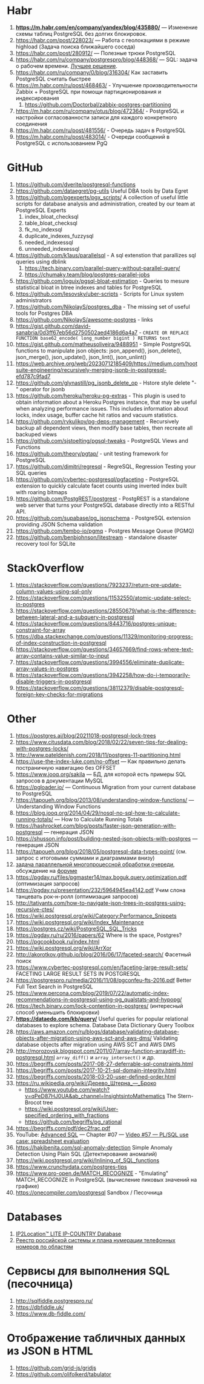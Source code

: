 # Habr

  1. **https://m.habr.com/en/company/yandex/blog/435880/** — Изменение схемы таблиц PostgreSQL без долгих блокировок.
  1. https://habr.com/post/228023/ — Работа с геолокациями в режиме highload (Задача поиска ближайшего соседа)
  1. https://habr.com/post/280912/ — Полезные трюки PostgreSQL
  1. https://habr.com/ru/company/postgrespro/blog/448368/ — SQL: задача о рабочем времени. [Лучшее решение](https://habr.com/ru/company/postgrespro/blog/448368/#comment_20187570).
  1. https://habr.com/ru/company/0/blog/316304/ Как заставить PostgreSQL считать быстрее
  1. https://m.habr.com/ru/post/468463/ - Улучшение производительности Zabbix + PostgreSQL при помощи партиционирования и индексирования
     1. https://github.com/Doctorbal/zabbix-postgres-partitioning
  1. https://m.habr.com/ru/company/otus/blog/472364/ - PostgreSQL и настройки согласованности записи для каждого конкретного соединения
  1. https://m.habr.com/ru/post/481556/ - Очередь задач в PostgreSQL
  1. https://m.habr.com/ru/post/483014/ - Очереди сообщений в PostgreSQL с использованием PgQ

# GitHub
  1. https://github.com/dverite/postgresql-functions
  1. https://github.com/dataegret/pg-utils Useful DBA tools by Data Egret
  1. https://github.com/pgexperts/pgx_scripts/ A collection of useful little scripts for database analysis and administration, created by our team at PostgreSQL Experts
     1. index_bloat_checksql
     1. table_bloat_checksql
     1. fk_no_indexsql
     1. duplicate_indexes_fuzzysql
     1. needed_indexessql
     1. unneeded_indexessql
  1. https://github.com/k1aus/parallelsql - A sql extenstion that parallizes sql queries using dblink
     1. https://tech.binary.com/parallel-query-without-parallel-query/
     1. https://chumaky.team/blog/postgres-parallel-jobs
  1. https://github.com/ioguix/pgsql-bloat-estimation - Queries to mesure statistical bloat in btree indexes and tables for PostgreSQL
  1. https://github.com/lesovsky/uber-scripts - Scripts for Linux system administrators
  1. https://github.com/NikolayS/postgres_dba - The missing set of useful tools for Postgres DBA
  1. https://github.com/NikolayS/awesome-postgres - links
  1. https://gist.github.com/david-sanabria/0d3ff67eb56d2750502aed4186d6a4a7 - `CREATE OR REPLACE FUNCTION base62_encode( long_number bigint ) RETURNS text`
  1. https://gist.github.com/matheusoliveira/9488951 - Simple PostgreSQL functions to manipulate json objects: json_append(), json_delete(), json_merge(), json_update(), json_lint(), json_unlint()
  1. https://web.archive.org/web/20230712185409/https://medium.com/hootsuite-engineering/recursively-merging-jsonb-in-postgresql-efd787c9fad7
  1. https://github.com/glynastill/pg_jsonb_delete_op - Hstore style delete "-" operator for jsonb
  1. https://github.com/heroku/heroku-pg-extras - This plugin is used to obtain information about a Heroku Postgres instance, that may be useful when analyzing performance issues. This includes information about locks, index usage, buffer cache hit ratios and vacuum statistics.
  1. https://github.com/rvkulikov/pg-deps-management - Recursively backup all dependent views, then modify base tables, then recreate all backuped views
  1. https://github.com/sjstoelting/pgsql-tweaks - PostgreSQL Views and Functions
  1. https://github.com/theory/pgtap/ - unit testing framework for PostgreSQL
  1. https://github.com/dimitri/regresql - RegreSQL, Regression Testing your SQL queries
  1. https://github.com/cybertec-postgresql/pgfaceting - PostgreSQL extension to quickly calculate facet counts using inverted index built with roaring bitmaps
  1. https://github.com/PostgREST/postgrest - PostgREST is a standalone web server that turns your PostgreSQL database directly into a RESTful API.
  1. https://github.com/supabase/pg_jsonschema - PostgreSQL extension providing JSON Schema validation
  1. https://github.com/tembo-io/pgmq - Postgres Message Queue (PGMQ)
  1. https://github.com/benbjohnson/litestream - standalone disaster recovery tool for SQLite

# StackOverflow
  1. https://stackoverflow.com/questions/7923237/return-pre-update-column-values-using-sql-only
  1. https://stackoverflow.com/questions/11532550/atomic-update-select-in-postgres
  1. https://stackoverflow.com/questions/28550679/what-is-the-difference-between-lateral-and-a-subquery-in-postgresql
  1. https://stackoverflow.com/questions/8443716/postgres-unique-constraint-for-array
  1. https://dba.stackexchange.com/questions/11329/monitoring-progress-of-index-construction-in-postgresql
  1. https://stackoverflow.com/questions/34657669/find-rows-where-text-array-contains-value-similar-to-input
  1. https://stackoverflow.com/questions/3994556/eliminate-duplicate-array-values-in-postgres
  1. https://stackoverflow.com/questions/3942258/how-do-i-temporarily-disable-triggers-in-postgresql
  1. https://stackoverflow.com/questions/38112379/disable-postgresql-foreign-key-checks-for-migrations

# Other
  1. https://postgres.ai/blog/20211018-postgresql-lock-trees
  1. https://www.citusdata.com/blog/2018/02/22/seven-tips-for-dealing-with-postgres-locks/
  1. http://www.pateldenish.com/2018/11/postgres-11-partitioning.html
  1. https://use-the-index-luke.com/no-offset — Как правильно делать постраничную навигацию без OFFSET
  1. https://www.jooq.org/sakila — БД, для которой есть примеры SQL запросов в документации MySQL
  1. https://pgloader.io/ —  Continuous Migration from your current database to PostgreSQL
  1. https://tapoueh.org/blog/2013/08/understanding-window-functions/ — Understanding Window Functions
  1. https://blog.jooq.org/2014/04/29/nosql-no-sql-how-to-calculate-running-totals/ — How to Calculate Running Totals
  1. https://hashrocket.com/blog/posts/faster-json-generation-with-postgresql — генерация JSON 
  1. https://shusson.info/post/building-nested-json-objects-with-postgres — генерация JSON
  1. https://tapoueh.org/blog/2018/05/postgresql-data-types-point/ (см. запрос с итоговыми суммами и диаграммами внизу)
  1. [задача параллельной многопроцессной обработки очереди](https://web.archive.org/web/20200204001129/http://dklab.ru/chicken/nablas/53.html), обсуждение на [форуме](https://web.archive.org/web/20131203125446/https://www.sql.ru/forum/681777/obsuzhdaem-blokirovki-pg-try-advisory-lock)
  1. https://pgday.ru/files/pgmaster14/max.boguk.query.optimization.pdf (оптимизация запросов)
  1. https://pgday.ru/presentation/232/5964945ea4142.pdf Учим слона танцевать
рок-н-ролл (оптимизация запросов)
  1. http://tatiyants.com/how-to-navigate-json-trees-in-postgres-using-recursive-ctes/
  1. https://wiki.postgresql.org/wiki/Category:Performance_Snippets
  1. https://wiki.postgresql.org/wiki/Index_Maintenance
  1. https://postgres.cz/wiki/PostgreSQL_SQL_Tricks
  1. https://pgday.ru/ru/2016/papers/62 Where is the space, Postgres?
  1. https://pgcookbook.ru/index.html
  1. https://wiki.postgresql.org/wiki/ArrXor
  1. http://akorotkov.github.io/blog/2016/06/17/faceted-search/ Фасетный поиск 
  1. https://www.cybertec-postgresql.com/en/faceting-large-result-sets/ FACETING LARGE RESULT SETS IN POSTGRESQL
  1. https://postgrespro.ru/media/2016/11/08/pgconfeu-fts-2016.pdf Better Full Text Search in PostgreSQL
  1. https://www.percona.com/blog/2019/07/22/automatic-index-recommendations-in-postgresql-using-pg_qualstats-and-hypopg/
  1. https://tech.binary.com/lock-contention-in-postgres/ (интересный способ уменьшить блокировки)
  1. **https://dataedo.com/kb/query/** Useful queries for popular relational databases to explore schema. Database Data Dictionary Query Toolbox
  1. https://aws.amazon.com/ru/blogs/database/validating-database-objects-after-migration-using-aws-sct-and-aws-dms/ Validating database objects after migration using AWS SCT and AWS DMS
  1. http://morozovsk.blogspot.com/2011/07/array-function-arraydiff-in-postgresql.html `array_diff()` и `array_intersect()` и др.
  1. https://begriffs.com/posts/2017-08-27-deferrable-sql-constraints.html
  1. https://begriffs.com/posts/2017-10-21-sql-domain-integrity.html
  1. https://begriffs.com/posts/2018-03-20-user-defined-order.html
  1. https://ru.wikipedia.org/wiki/Дерево_Штерна_—_Броко
     * https://www.youtube.com/watch?v=qPeD87HJ0UA&ab_channel=InsightsintoMathematics The Stern-Brocot tree
     * https://wiki.postgresql.org/wiki/User-specified_ordering_with_fractions
     * https://github.com/begriffs/pg_rational
  1. https://begriffs.com/pdf/dec2frac.pdf
  1. YouTube: [Advanced SQL](https://www.youtube.com/playlist?list=PL1XF9qjV8kH12PTd1WfsKeUQU6e83ldfc) — Chapter #07 — [Video #57 — PL/SQL use case: spreadsheet evaluation](https://www.youtube.com/watch?v=s49M6oeqkok&list=PL1XF9qjV8kH12PTd1WfsKeUQU6e83ldfc&index=57&ab_channel=DatabaseSystemsResearchGroupatUT%C3%BCbingen)
  1. https://hakibenita.com/sql-anomaly-detection Simple Anomaly Detection Using Plain SQL (Детектирование аномалий)
  1. https://wiki.postgresql.org/wiki/Inlining_of_SQL_functions
  1. https://www.crunchydata.com/postgres-tips
  1. https://www.pro-open.de/MATCH_RECOGNIZE - "Emulating" MATCH_RECOGNIZE in PostgreSQL (вычисление пиковых значений на графике)
  1. https://onecompiler.com/postgresql Sandbox / Песочница

# Databases
  1. [IP2Location™ LITE IP-COUNTRY Database](https://lite.ip2location.com/database/db1-ip-country)
  1. [Реестр российской системы и плана нумерации телефонных номеров по областям](https://opendata.digital.gov.ru/registry/numeric/) 

# Сервисы для выполнения SQL (песочница)
  1. http://sqlfiddle.postgrespro.ru/
  1. https://dbfiddle.uk/
  1. https://www.db-fiddle.com/

# Отображение табличных данных из JSON в HTML
  1. https://github.com/grid-js/gridjs
  1. https://github.com/olifolkerd/tabulator
